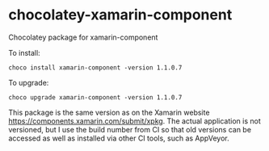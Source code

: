 # chocolatey-xamarin-component

Chocolatey package for xamarin-component

To install:

    choco install xamarin-component -version 1.1.0.7

To upgrade:

    choco upgrade xamarin-component -version 1.1.0.7

This package is the same version as on the Xamarin website https://components.xamarin.com/submit/xpkg.
The actual application is not versioned, but I use the build number from CI so that old versions can be 
accessed as well as installed via other CI tools, such as AppVeyor.
